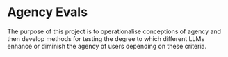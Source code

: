 # Agency Evals

The purpose of this project is to operationalise conceptions of agency and then develop methods for testing the degree to which different LLMs enhance or diminish the agency of users depending on these criteria.
